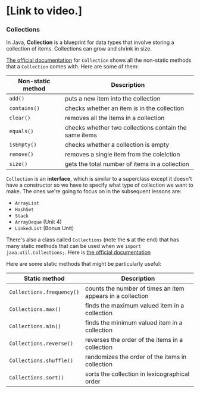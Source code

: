 # [Link to video.]

### Collections

In Java, **Collection** is a blueprint for data types that involve storing a collection of items. Collections can grow and shrink in size.

[The official documentation](https://docs.oracle.com/javase/8/docs/api/java/util/Collection.html) for `Collection` shows all the non-static methods that a `Collection` comes with. Here are some of them:

| Non-static method | Description | 
| --- | --- |
| `add()` | puts a new item into the collection |
| `contains()` | checks whether an item is in the collection |
| `clear()` | removes all the items in a collection|
| `equals()`| checks whether two collections contain the same items|
| `isEmpty()` | checks whether a collection is empty |
| `remove()` | removes a single item from the colelction |
| `size()` | gets the total number of items in a collection |

`Collection` is an **interface**, which is similar to a superclass except it doesn't have a constructor so we have to specify what type of collection we want to make. The ones we're going to focus on in the subsequent lessons are:

* `ArrayList`
* `HashSet`
* `Stack`
* `ArrayDeque` (Unit 4)
* `LinkedList` (Bonus Unit)

There's also a class called `Collections` (note the **s** at the end) that has many static methods that can be used when we `import java.util.Collections;`. Here is [the official documentation](https://docs.oracle.com/javase/8/docs/api/java/util/Collections.html)

Here are some static methods that might be particularly useful:

| Static method | Description |
| --- | --- |
| `Collections.frequency()` | counts the number of times an item appears in a collection |
| `Collections.max()` | finds the maximum valued item in a collection |
| `Collections.min()` | finds the minimum valued item in a collection |
| `Collections.reverse()` | reverses the order of the items in a collection |
| `Collections.shuffle()` | randomizes the order of the items in collection |
| `Collections.sort()` | sorts the collection in lexicographical order |
